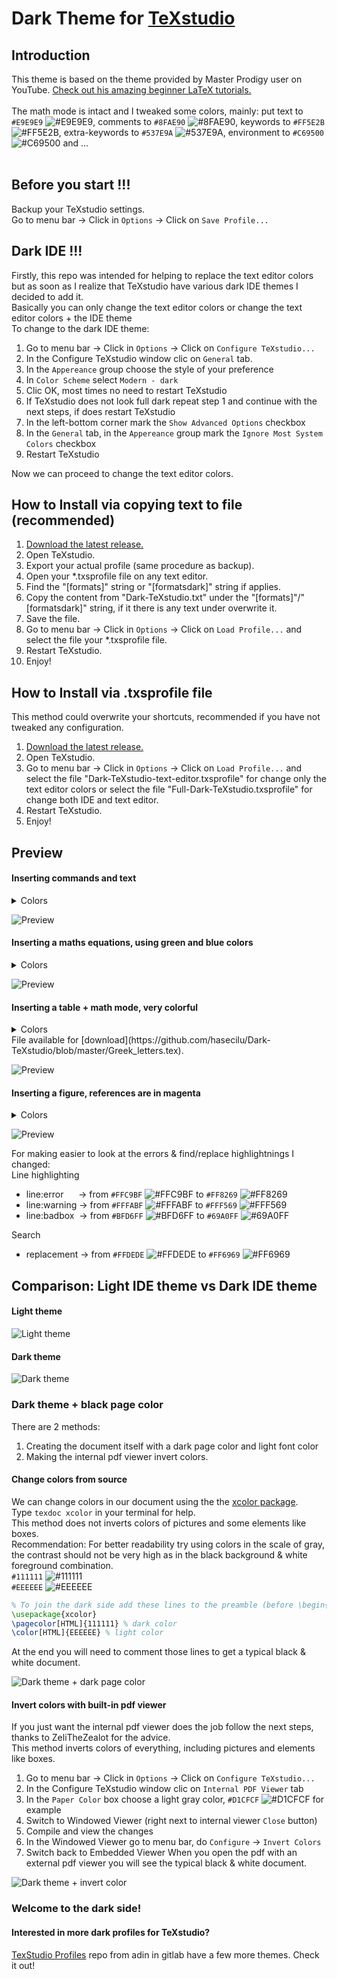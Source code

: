 # Dark Theme for [TeXstudio](https://texstudio.org/)

## Introduction
This theme is based on the theme provided by Master Prodigy user on YouTube. [Check out his amazing beginner LaTeX tutorials.](https://www.youtube.com/watch?v=TWRP_94eock&list=PLknjcpwMhvSgauKyhScPiQGW9H4V0EKj5)<br/><br/>
The math mode is intact and I tweaked some colors, mainly: put text to `#E9E9E9` ![#E9E9E9](https://via.placeholder.com/15/E9E9E9/000000?text=+), comments to  `#8FAE90` ![#8FAE90](https://via.placeholder.com/15/8FAE90/000000?text=+), keywords to `#FF5E2B` ![#FF5E2B](https://via.placeholder.com/15/FF5E2B/000000?text=+), extra-keywords to `#537E9A` ![#537E9A](https://via.placeholder.com/15/537E9A/000000?text=+), environment to `#C69500` ![#C69500](https://via.placeholder.com/15/C69500/000000?text=+) and ...<br/><br/>

## Before you start !!! 
Backup your TeXstudio settings.  
Go to menu bar -> Click in `Options`  -> Click on `Save Profile...`


## Dark IDE !!! 
Firstly, this repo was intended for helping to replace the text editor colors but as soon as I realize that TeXstudio have various dark IDE themes I decided to add it.<br/>
Basically you can only change the text editor colors or change the text editor colors + the IDE theme<br/>
To change to the dark IDE theme:
1. Go to menu bar -> Click in `Options`  -> Click on `Configure TeXstudio...`
2. In the Configure TeXstudio window clic on `General` tab.
3. In the `Appereance` group choose the style of your preference
4. In `Color Scheme` select `Modern - dark`
5. Clic OK, most times no need to restart TeXstudio
6. If TeXstudio does not look full dark repeat step 1 and continue with the next steps, if does restart TeXstudio
7. In the left-bottom corner mark the `Show Advanced Options` checkbox
8. In the `General` tab, in the `Appereance` group mark the `Ignore Most System Colors` checkbox
9. Restart TeXstudio

Now we can proceed to change the text editor colors.


## How to Install via copying text to file (recommended)

1. [Download the latest release.](https://github.com/hasecilu/Dark-TeXstudio/archive/master.zip)
2. Open TeXstudio.
3. Export your actual profile (same procedure as backup).
4. Open your *.txsprofile file on any text editor.
5. Find the "[formats]" string or "[formatsdark]" string if applies.
6. Copy the content from "Dark-TeXstudio.txt" under the "[formats]"/"[formatsdark]" string, if it there is any text under overwrite it.
7. Save the file.
8. Go to menu bar -> Click in `Options`  -> Click on `Load Profile...` and select the file your *.txsprofile file.
9. Restart TeXstudio.
10. Enjoy!

## How to Install via .txsprofile file

This method could overwrite your shortcuts, recommended if you have not tweaked any configuration.

1. [Download the latest release.](https://github.com/hasecilu/Dark-TeXstudio/archive/master.zip)
2. Open TeXstudio.
3. Go to menu bar -> Click in `Options`  -> Click on `Load Profile...` and select the file "Dark-TeXstudio-text-editor.txsprofile" for change only the text editor colors or select the file "Full-Dark-TeXstudio.txsprofile" for change both IDE and text editor.
4. Restart TeXstudio.
5. Enjoy!

## Preview

#### Inserting commands and text
<details>
<summary>Colors</summary>

- background `#131313` ![#131313](https://via.placeholder.com/15/131313/000000?text=+)<br/>
- keyword `#FF5E2B` ![#FF5E2B](https://via.placeholder.com/15/FF5E2B/000000?text=+)<br/>
- structure `#00AAFF` ![#00AAFF](https://via.placeholder.com/15/00AAFF/000000?text=+)<br/>
- comment `#8FAE90` ![#8FAE90](https://via.placeholder.com/15/8FAE90/000000?text=+)<br/>
- text `#E9E9E9` ![#E9E9E9](https://via.placeholder.com/15/E9E9E9/000000?text=+)<br/>

</details>

![Preview](https://raw.github.com/hasecilu/Dark-TeXstudio/master/images/v1.1/Keywords_and_text.png)

#### Inserting a maths equations, using green and blue colors
<details>
<summary>Colors</summary>
  
- background `#131313` ![#131313](https://via.placeholder.com/15/131313/000000?text=+)<br/>
- keyword `#FF5E2B` ![#FF5E2B](https://via.placeholder.com/15/FF5E2B/000000?text=+)<br/>
- extra-keyword `#537E9A` ![#537E9A](https://via.placeholder.com/15/537E9A/000000?text=+)<br/>
- environment `#C69500` ![#C69500](https://via.placeholder.com/15/C69500/000000?text=+)<br/>
- structure `#00AAFF` ![#00AAFF](https://via.placeholder.com/15/00AAFF/000000?text=+)<br/>
- comment `#8FAE90` ![#8FAE90](https://via.placeholder.com/15/8FAE90/000000?text=+)<br/>
- math-delimiter `#399900` ![#399900](https://via.placeholder.com/15/399900/000000?text=+)<br/>
- math-keyword `#268BD2` ![#268BD2](https://via.placeholder.com/15/268BD2/000000?text=+)<br/>
- number `#33C7BB` ![#33C7BB](https://via.placeholder.com/15/33C7BB/000000?text=+)<br/>
- align-ampersand `#DC322F` ![#DC322F](https://via.placeholder.com/15/DC322F/000000?text=+)<br/>
- text `#E9E9E9` ![#E9E9E9](https://via.placeholder.com/15/E9E9E9/000000?text=+)<br/>
</details>

![Preview](https://raw.github.com/hasecilu/Dark-TeXstudio/master/images/v1.1/Math_mode.png)

#### Inserting a table + math mode, very colorful
<details>
<summary>Colors</summary>
  
- background `#131313` ![#131313](https://via.placeholder.com/15/131313/000000?text=+)<br/>
- keyword `#FF5E2B` ![#FF5E2B](https://via.placeholder.com/15/FF5E2B/000000?text=+)<br/>
- extra-keyword `#537E9A` ![#537E9A](https://via.placeholder.com/15/537E9A/000000?text=+)<br/>
- environment `#C69500` ![#C69500](https://via.placeholder.com/15/C69500/000000?text=+)<br/>
- structure `#00AAFF` ![#00AAFF](https://via.placeholder.com/15/00AAFF/000000?text=+)<br/>
- comment `#8FAE90` ![#8FAE90](https://via.placeholder.com/15/8FAE90/000000?text=+)<br/>
- math-delimiter `#399900` ![#399900](https://via.placeholder.com/15/399900/000000?text=+)<br/>
- math-keyword `#268BD2` ![#268BD2](https://via.placeholder.com/15/268BD2/000000?text=+)<br/>
- number `#33C7BB` ![#33C7BB](https://via.placeholder.com/15/33C7BB/000000?text=+)<br/>
- align-ampersand `#DC322F` ![#DC322F](https://via.placeholder.com/15/DC322F/000000?text=+)<br/>
- text `#E9E9E9` ![#E9E9E9](https://via.placeholder.com/15/E9E9E9/000000?text=+)<br/>
</details>
File available for [download](https://github.com/hasecilu/Dark-TeXstudio/blob/master/Greek_letters.tex). <br/>

![Preview](https://raw.github.com/hasecilu/Dark-TeXstudio/master/images/v1.1/Table.png)

#### Inserting a figure, references are in magenta
<details>
<summary>Colors</summary>
  
- background `#131313` ![#131313](https://via.placeholder.com/15/131313/000000?text=+)<br/>
- keyword `#FF5E2B` ![#FF5E2B](https://via.placeholder.com/15/FF5E2B/000000?text=+)<br/>
- extra-keyword `#537E9A` ![#537E9A](https://via.placeholder.com/15/537E9A/000000?text=+)<br/>
- environment `#C69500` ![#C69500](https://via.placeholder.com/15/C69500/000000?text=+)<br/>
- structure `#00AAFF` ![#00AAFF](https://via.placeholder.com/15/00AAFF/000000?text=+)<br/>
- referencePresent `#D70170` ![#D70170](https://via.placeholder.com/15/D70170/000000?text=+)<br/>
- referenceMissing `#FF859E` ![#FF859E](https://via.placeholder.com/15/FF859E/000000?text=+)<br/>
- referenceMultiple `#734967` ![#734967](https://via.placeholder.com/15/734967/000000?text=+)<br/>
- text `#E9E9E9` ![#E9E9E9](https://via.placeholder.com/15/E9E9E9/000000?text=+)<br/>
</details>

![Preview](https://raw.github.com/hasecilu/Dark-TeXstudio/master/images/v1.1/References.png)

For making easier to look at the errors & find/replace highlightnings I changed:<br/>
Line highlighting<br/>
- line:error   &nbsp;&nbsp;&nbsp;&nbsp;&nbsp;-> from `#FFC9BF` ![#FFC9BF](https://via.placeholder.com/15/FFC9BF/000000?text=+) to `#FF8269` ![#FF8269](https://via.placeholder.com/15/FF8269/000000?text=+)
- line:warning -> from `#FFFABF` ![#FFFABF](https://via.placeholder.com/15/FFFABF/000000?text=+) to `#FFF569` ![#FFF569](https://via.placeholder.com/15/FFF569/000000?text=+)
- line:badbox  &nbsp;-> from `#BFD6FF` ![#BFD6FF](https://via.placeholder.com/15/BFD6FF/000000?text=+) to `#69A0FF` ![#69A0FF](https://via.placeholder.com/15/69A0FF/000000?text=+)<br/>

Search<br/>
- replacement  -> from `#FFDEDE` ![#FFDEDE](https://via.placeholder.com/15/FFDEDE/000000?text=+) to `#FF6969` ![#FF6969](https://via.placeholder.com/15/FF6969/000000?text=+)<br/>

## Comparison: Light IDE theme vs Dark IDE theme

#### Light theme
![Light theme](https://raw.github.com/hasecilu/Dark-TeXstudio/master/images/Light.png)
#### Dark theme
![Dark theme](https://raw.github.com/hasecilu/Dark-TeXstudio/master/images/Dark.png)

### Dark theme + black page color
There are 2 methods: 
1. Creating the document itself with a dark page color and light font color
2. Making the internal pdf viewer invert colors.
#### Change colors from source
We can change colors in our document using the the [xcolor package](https://www.ctan.org/pkg/xcolor).<br/>
Type `texdoc xcolor` in your terminal for help.<br/>
This method does not inverts colors of pictures and some elements like boxes.<br/>
Recommendation: For better readability try using colors in the scale of gray, the contrast should not be very high as in the black background & white foreground combination.<br/>
`#111111` ![#111111](https://via.placeholder.com/15/111111/000000?text=+)<br/>
`#EEEEEE` ![#EEEEEE](https://via.placeholder.com/15/EEEEEE/000000?text=+)<br/>
```latex
% To join the dark side add these lines to the preamble (before \begin{document})
\usepackage{xcolor}
\pagecolor[HTML]{111111} % dark color
\color[HTML]{EEEEEE} % light color
```
At the end you will need to comment those lines to get a typical black & white document.

![Dark theme + dark page color](https://raw.github.com/hasecilu/Dark-TeXstudio/master/images/Full_Dark2.png)

#### Invert colors with built-in pdf viewer
<!--- Recommendation by ZeliTheZealot --->
If you just want the internal pdf viewer does the job follow the next steps, thanks to ZeliTheZealot for the advice.<br/>
This method inverts colors of everything, including pictures and elements like boxes.
1. Go to menu bar -> Click in `Options`  -> Click on `Configure TeXstudio...`
2. In the Configure TeXstudio window clic on `Internal PDF Viewer` tab
3. In the `Paper Color` box choose a light gray color, `#D1CFCF` ![#D1CFCF](https://via.placeholder.com/15/D1CFCF/000000?text=+) for example
4. Switch to Windowed Viewer (right next to internal viewer `Close` button)
5. Compile and view the changes
6. In the Windowed Viewer go to menu bar, do `Configure` -> `Invert Colors`
7. Switch back to Embedded Viewer
When you open the pdf with an external pdf viewer you will see the typical black & white document.

![Dark theme + invert color](https://raw.github.com/hasecilu/Dark-TeXstudio/master/images/Full_Dark3.png)

### Welcome to the dark side!

#### Interested in more dark profiles for TeXstudio?

[TexStudio Profiles](https://gitlab.com/adin/texstudio-profiles) repo from adin in gitlab have a few more themes. Check it out!
